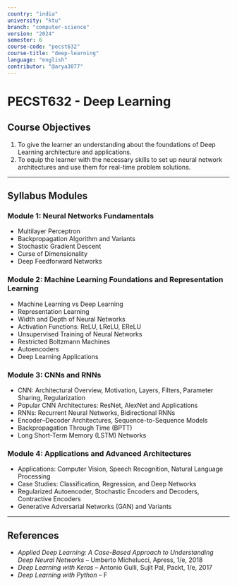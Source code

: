 ```yaml
---
country: "india"
university: "ktu"
branch: "computer-science"
version: "2024"
semester: 6
course-code: "pecst632"
course-title: "deep-learning"
language: "english"
contributor: "@arya3077"
---
```


# PECST632 - Deep Learning

## Course Objectives

1. To give the learner an understanding about the foundations of Deep Learning architecture and applications.  
2. To equip the learner with the necessary skills to set up neural network architectures and use them for real-time problem solutions.

---

## Syllabus Modules

### Module 1: Neural Networks Fundamentals

- Multilayer Perceptron  
- Backpropagation Algorithm and Variants  
- Stochastic Gradient Descent  
- Curse of Dimensionality  
- Deep Feedforward Networks

### Module 2: Machine Learning Foundations and Representation Learning

- Machine Learning vs Deep Learning  
- Representation Learning  
- Width and Depth of Neural Networks  
- Activation Functions: ReLU, LReLU, EReLU  
- Unsupervised Training of Neural Networks  
- Restricted Boltzmann Machines  
- Autoencoders  
- Deep Learning Applications

### Module 3: CNNs and RNNs

- CNN: Architectural Overview, Motivation, Layers, Filters, Parameter Sharing, Regularization  
- Popular CNN Architectures: ResNet, AlexNet and Applications  
- RNNs: Recurrent Neural Networks, Bidirectional RNNs  
- Encoder–Decoder Architectures, Sequence-to-Sequence Models  
- Backpropagation Through Time (BPTT)  
- Long Short-Term Memory (LSTM) Networks

### Module 4: Applications and Advanced Architectures

- Applications: Computer Vision, Speech Recognition, Natural Language Processing  
- Case Studies: Classification, Regression, and Deep Networks  
- Regularized Autoencoder, Stochastic Encoders and Decoders, Contractive Encoders  
- Generative Adversarial Networks (GAN) and Variants

---

## References

- *Applied Deep Learning: A Case-Based Approach to Understanding Deep Neural Networks* – Umberto Michelucci, Apress, 1/e, 2018  
- *Deep Learning with Keras* – Antonio Gulli, Sujit Pal, Packt, 1/e, 2017  
- *Deep Learning with Python* – F
